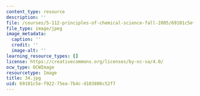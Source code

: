 ```yaml
---
content_type: resource
description: ''
file: /courses/5-112-principles-of-chemical-science-fall-2005/69101c5ef92275ea7b4cd103806c52f7_34.jpg
file_type: image/jpeg
image_metadata:
  caption: ''
  credit: ''
  image-alt: ''
learning_resource_types: []
license: https://creativecommons.org/licenses/by-nc-sa/4.0/
ocw_type: OCWImage
resourcetype: Image
title: 34.jpg
uid: 69101c5e-f922-75ea-7b4c-d103806c52f7
---
```

